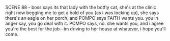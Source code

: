 SCENE 88 - boss says its that lady with the botfly cat, she's at the clinic right now begging me to get a hold of you (as i was locking up), she says there's an eagle on her porch, and POMPO says FAITH wants you. you in anger say, you go deal with it. POMPO says, no. she wants you, and i agree you're the best for the job--im driving to her house at whatever, i hope you'll come.